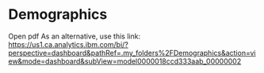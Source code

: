 # Demographics
Open pdf
As an alternative, use this link: https://us1.ca.analytics.ibm.com/bi/?perspective=dashboard&pathRef=.my_folders%2FDemographics&action=view&mode=dashboard&subView=model0000018ccd333aab_00000002
